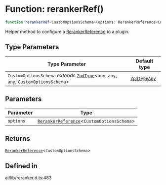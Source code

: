 # Function: rerankerRef()

```ts
function rerankerRef<CustomOptionsSchema>(options: RerankerReference<CustomOptionsSchema>): RerankerReference<CustomOptionsSchema>
```

Helper method to configure a [RerankerReference](../interfaces/RerankerReference.md) to a plugin.

## Type Parameters

| Type Parameter | Default type |
| ------ | ------ |
| `CustomOptionsSchema` *extends* [`ZodType`](../namespaces/z/classes/ZodType.md)\<`any`, `any`, `any`, `CustomOptionsSchema`\> | [`ZodTypeAny`](../namespaces/z/type-aliases/ZodTypeAny.md) |

## Parameters

| Parameter | Type |
| ------ | ------ |
| `options` | [`RerankerReference`](../interfaces/RerankerReference.md)\<`CustomOptionsSchema`\> |

## Returns

[`RerankerReference`](../interfaces/RerankerReference.md)\<`CustomOptionsSchema`\>

## Defined in

ai/lib/reranker.d.ts:483
